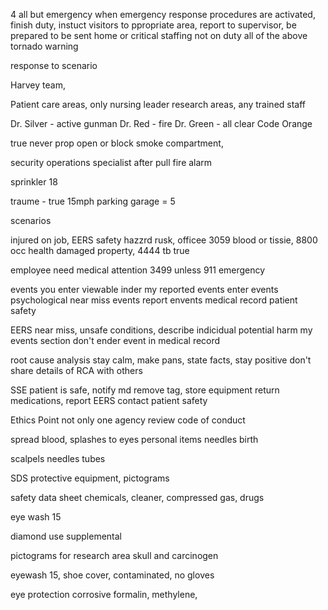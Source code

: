 4
all but emergency
when emergency response procedures are activated, 
finish duty, instuct visitors to ppropriate area, report to supervisor, be prepared to be sent home or critical staffing 
not on duty all of the above
tornado warning 


response to scenario 

Harvey team, 

Patient care areas,
only nursing leader
research areas, 
any trained staff 

Dr. Silver - active gunman
Dr. Red - fire
Dr. Green - all clear 
Code Orange

true
never prop open or block smoke compartment, 

security operations specialist
after pull fire alarm 


sprinkler
18

traume - true
15mph
parking garage = 5

scenarios

injured on job, EERS 
safety hazzrd rusk, officee 3059
blood or tissie, 8800 occ health 
damaged property, 4444
tb true

employee need medical attention
3499 
unless 911 emergency 

events you enter viewable inder my reported events
enter events psychological 
near miss events report 
envents medical record
patient safety 

EERS 
	near miss, unsafe conditions, 
	describe indicidual 
	potential harm
	my events section 
	don't ender event in medical record
	

root cause analysis 
stay calm, 
make pans,
state facts,
stay positive
don't share details of RCA with others 

SSE 
patient is safe, notify md 
remove tag, store equipment 
return medications, 
report EERS
contact patient safety

Ethics Point
not only one agency
review code of conduct

spread 
	blood, splashes to eyes
	personal items
	needles
	birth

scalpels
needles
tubes


SDS 
protective equipment, pictograms

safety data sheet
chemicals, cleaner, compressed gas, drugs

eye wash  15

diamond use supplemental

pictograms for research area
skull and carcinogen 

eyewash 15, shoe cover, contaminated, no gloves

eye protection
corrosive formalin, methylene, 
